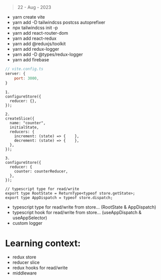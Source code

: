 > 22 - Aug - 2023

- yarn create vite
- yarn add -D tailwindcss postcss autoprefixer
- npx tailwindcss init -p
- yarn add react-router-dom
- yarn add react-redux
- yarn add @reduxjs/toolkit
- yarn add redux-logger
- yarn add -D @types/redux-logger
- yarn add firebase

```js
// vite.config.ts
server: {
    port: 3000,
}
```

```
1.
configureStore({
  reducer: {},
});

2.
createSlice({
  name: "counter",
  initialState,
  reducers: {
    increment: (state) => {    },
    decrement: (state) => {    },
  },
});

3.
configureStore({
  reducer: {
    counter: counterReducer,
  },
});
```

```
// typescript type for read/write
export type RootState = ReturnType<typeof store.getState>;
export type AppDispatch = typeof store.dispatch;
```

- typescript type for read/write from store... (RootState & AppDispatch)
- typescript hook for read/write from store... (useAppDispatch & useAppSelector)
- custom logger

# Learning context:

- redux store
- reducer slice
- redux hooks for read/write
- middleware
